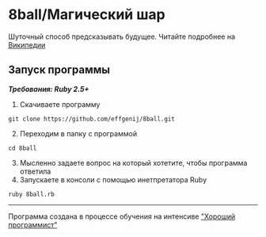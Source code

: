 # 8ball/Магический шар

Шуточный способ предсказывать будущее. 
Читайте подробнее на [Википедии](https://ru.wikipedia.org/wiki/Magic_8_ball 'Описание магического щара на википедии') 

## Запуск программы

___Требования: Ruby 2.5+___
1. Скачиваете программу
```
git clone https://github.com/effgenij/8ball.git
```
2. Переходим в папку с программой
```
cd 8ball
```
3. Мысленно задаете вопрос на который хотетите, чтобы программа ответила
4. Запускаете в консоли с помощью инетпретатора Ruby
```
ruby 8ball.rb
```

***
Программа создана в процессе обучения на интенсиве ["Хороший программист"](https://goodprogrammer.ru/rails "Интенсив Хороший программист")
